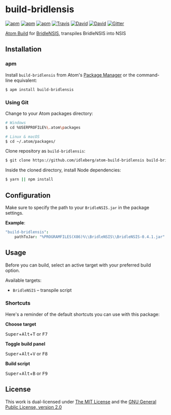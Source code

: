 # build-bridlensis

[![apm](https://img.shields.io/apm/l/build-bridlensis.svg?style=flat-square)](https://atom.io/packages/build-bridlensis)
[![apm](https://img.shields.io/apm/v/build-bridlensis.svg?style=flat-square)](https://atom.io/packages/build-bridlensis)
[![apm](https://img.shields.io/apm/dm/build-bridlensis.svg?style=flat-square)](https://atom.io/packages/build-bridlensis)
[![Travis](https://img.shields.io/travis/idleberg/atom-build-bridlensis.svg?style=flat-square)](https://travis-ci.org/idleberg/atom-build-bridlensis)
[![David](https://img.shields.io/david/idleberg/atom-build-bridlensis.svg?style=flat-square)](https://david-dm.org/idleberg/atom-build-bridlensis#info=deependencies)
[![David](https://img.shields.io/david/dev/idleberg/atom-build-bridlensis.svg?style=flat-square)](https://david-dm.org/idleberg/atom-build-bridlensis?type=dev)
[![Gitter](https://img.shields.io/badge/chat-Gitter-ed1965.svg?style=flat-square)](https://gitter.im/NSIS-Dev/Atom)

[Atom Build](https://atombuild.github.io/) for [BridleNSIS](https://github.com/henrikor2/bridlensis), transpiles BridleNSIS into NSIS

## Installation

### apm

Install `build-bridlensis` from Atom's [Package Manager](http://flight-manual.atom.io/using-atom/sections/atom-packages/) or the command-line equivalent:

`$ apm install build-bridlensis`

### Using Git

Change to your Atom packages directory:

```bash
# Windows
$ cd %USERPROFILE%\.atom\packages

# Linux & macOS
$ cd ~/.atom/packages/
```

Clone repository as `build-bridlensis`:

```bash
$ git clone https://github.com/idleberg/atom-build-bridlensis build-bridlensis
```

Inside the cloned directory, install Node dependencies:

```bash
$ yarn || npm install
```

## Configuration

Make sure to specify the path to your `BridleNSIS.jar` in the package settings.

**Example**:

```cson
"build-bridlensis":
    pathToJar: "%PROGRAMFILES(X86)%\\BridleNSIS\\BridleNSIS-0.4.1.jar"
```

## Usage

Before you can build, select an active target with your preferred build option.

Available targets:

* `BridleNSIS` – transpile script

### Shortcuts

Here's a reminder of the default shortcuts you can use with this package:

**Choose target**

<kbd>Super</kbd>+<kbd>Alt</kbd>+<kbd>T</kbd> or <kbd>F7</kbd>

**Toggle build panel**

<kbd>Super</kbd>+<kbd>Alt</kbd>+<kbd>V</kbd> or <kbd>F8</kbd>

**Build script**

<kbd>Super</kbd>+<kbd>Alt</kbd>+<kbd>B</kbd> or <kbd>F9</kbd>

## License

This work is dual-licensed under [The MIT License](https://opensource.org/licenses/MIT) and the [GNU General Public License, version 2.0](https://opensource.org/licenses/GPL-2.0)
